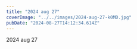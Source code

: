 ```yaml
---
title: "2024 aug 27"
coverImage: "../../images/2024-aug-27-k0MD.jpg"
pubDate: "2024-08-27T14:12:34.614Z"
---
```


2024 aug 27
